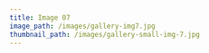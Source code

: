 ```yaml
---
title: Image 07
image_path: /images/gallery-img7.jpg
thumbnail_path: /images/gallery-small-img-7.jpg
---
```

